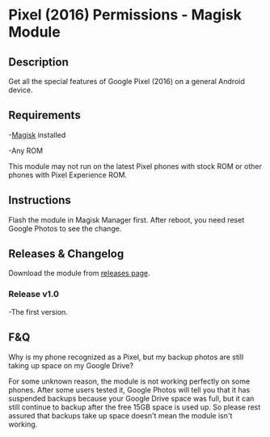 # Pixel (2016) Permissions - Magisk Module

## Description
Get all the special features of Google Pixel (2016) on a general Android device. 

## Requirements
 -[Magisk](https://github.com/topjohnwu/Magisk) installed

 -Any ROM

This module may not run on the latest Pixel phones with stock ROM or other phones with Pixel Experience ROM. 

## Instructions
Flash the module in Magisk Manager first. After reboot, you need reset Google Photos to see the change.

## Releases & Changelog
Download the module from [releases page](https://github.com/ZeroSimple/Pixel-2016-Permissions/releases/tag/v1.0). 


### Release v1.0

 -The first version. 


## F&Q

Why is my phone recognized as a Pixel, but my backup photos are still taking up space on my Google Drive?

For some unknown reason, the module is not working perfectly on some phones. After some users tested it, Google Photos will tell you that it has suspended backups because your Google Drive space was full, but it can still continue to backup after the free 15GB space is used up. So please rest assured that backups take up space doesn't mean the module isn't working. 

